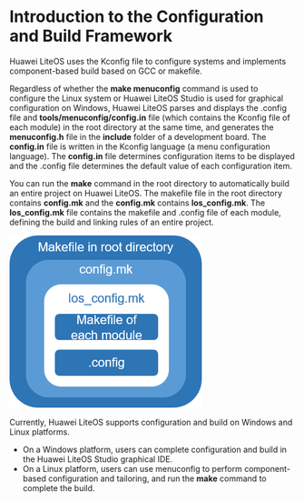 # Introduction to the Configuration and Build Framework<a name="EN-US_TOPIC_0302049455"></a>

Huawei LiteOS uses the Kconfig file to configure systems and implements component-based build based on GCC or makefile.

Regardless of whether the  **make menuconfig**  command is used to configure the Linux system or Huawei LiteOS Studio is used for graphical configuration on Windows, Huawei LiteOS parses and displays the .config file and  **tools/menuconfig/config.in**  file \(which contains the Kconfig file of each module\) in the root directory at the same time, and generates the  **menuconfig.h**  file in the  **include**  folder of a development board. The  **config.in**  file is written in the Kconfig language \(a menu configuration language\). The  **config.in**  file determines configuration items to be displayed and the .config file determines the default value of each configuration item.

You can run the  **make**  command in the root directory to automatically build an entire project on Huawei LiteOS. The makefile file in the root directory contains  **config.mk**  and the  **config.mk**  contains  **los\_config.mk**. The  **los\_config.mk**  file contains the makefile and .config file of each module, defining the build and linking rules of an entire project.

![](figures/Makefile_inclusion_relationship.png)

Currently, Huawei LiteOS supports configuration and build on Windows and Linux platforms.

-   On a Windows platform, users can complete configuration and build in the Huawei LiteOS Studio graphical IDE.
-   On a Linux platform, users can use menuconfig to perform component-based configuration and tailoring, and run the  **make**  command to complete the build.

